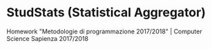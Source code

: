 # StudStats (Statistical Aggregator)
Homework "Metodologie di programmazione 2017/2018" | Computer Science Sapienza 2017/2018
